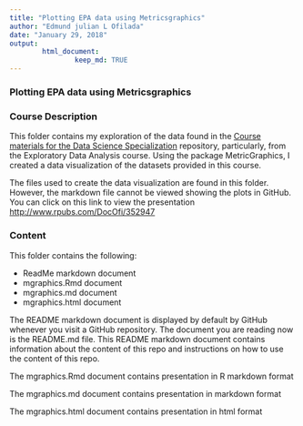 ```yaml
---
title: "Plotting EPA data using Metricsgraphics"
author: "Edmund julian L Ofilada"
date: "January 29, 2018"
output: 
        html_document:
                keep_md: TRUE
---
```




### Plotting EPA data using Metricsgraphics

### Course Description

This folder contains my exploration of the data found in the [Course materials for the Data Science Specialization](https://www.coursera.org/specialization/jhudatascience/1) repository, particularly, from the Exploratory Data Analysis course. Using the package MetricGraphics, I created a data visualization of the datasets provided in this course.

The files used to create the data visualization are found in this folder. However, the markdown file cannot be viewed showing the plots in GitHub. You can click on this link to view the presentation http://www.rpubs.com/DocOfi/352947

### Content 

This folder contains the following:

- ReadMe markdown document
- mgraphics.Rmd document
- mgraphics.md document
- mgraphics.html document

The README markdown document is displayed by default by GitHub whenever you visit a GitHub repository. The document you are reading now is the README.md file. This README markdown document contains information about the content of this repo and instructions on how to use the content of this repo.

The mgraphics.Rmd document contains presentation in R markdown format
    
The mgraphics.md document contains presentation in markdown format

The mgraphics.html document contains presentation in html format
